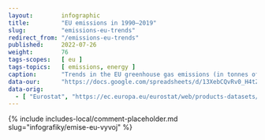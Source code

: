 ```yaml
---
layout:        infographic
title:         "EU emissions in 1990–2019"
slug:          "emissions-eu-trends"
redirect_from: "/emissions-eu-trends"
published:     2022-07-26
weight:        76
tags-scopes:   [ eu ]
tags-topics:   [ emissions, energy ]
caption:       "Trends in the EU greenhouse gas emissions (in tonnes of CO2 equivalent) per sector, and their relative changes over the years. The total EU emissions in 1990 (5 billion tonnes of CO2eq) dropped by one quarter before 2019 (3.7 billion tonnes of CO2eq)."
data-our:      "https://docs.google.com/spreadsheets/d/13XebCQvRv0_H4tZSH09_nt_4yd9rSdTwaCyMJfx6AT0/edit?usp=sharing"
data-orig:
  - [ "Eurostat", "https://ec.europa.eu/eurostat/web/products-datasets/-/ENV_AIR_GGE" ]
---
```


{% include includes-local/comment-placeholder.md slug="infografiky/emise-eu-vyvoj" %}
